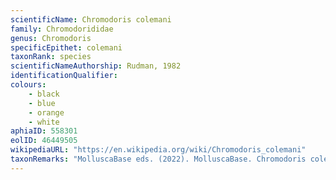 ```yaml
---
scientificName: Chromodoris colemani
family: Chromodorididae
genus: Chromodoris
specificEpithet: colemani
taxonRank: species
scientificNameAuthorship: Rudman, 1982
identificationQualifier: 
colours:
    - black
    - blue
    - orange
    - white
aphiaID: 558301
eolID: 46449505
wikipediaURL: "https://en.wikipedia.org/wiki/Chromodoris_colemani"
taxonRemarks: "MolluscaBase eds. (2022). MolluscaBase. Chromodoris colemani Rudman, 1982. Accessed through: World Register of Marine Species at: https://www.marinespecies.org/aphia.php?p=taxdetails&id=558301 on 2022-02-24"
---
```

